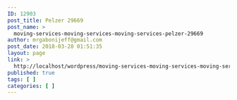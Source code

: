 ```yaml
---
ID: 12903
post_title: Pelzer 29669
post_name: >
  moving-services-moving-services-moving-services-pelzer-29669
author: mrgabonijeff@gmail.com
post_date: 2018-03-28 01:51:35
layout: page
link: >
  http://localhost/wordpress/moving-services-moving-services-moving-services-pelzer-29669/
published: true
tags: [ ]
categories: [ ]
---
```

